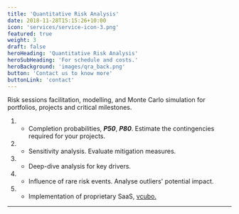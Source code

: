 ```yaml
---
title: 'Quantitative Risk Analysis'
date: 2018-11-28T15:15:26+10:00
icon: 'services/service-icon-3.png'
featured: true
weight: 3
draft: false
heroHeading: 'Quantitative Risk Analysis'
heroSubHeading: 'For schedule and costs.'
heroBackground: 'images/qra_back.png'
button: 'Contact us to know more'
buttonLink: 'contact'
---
```


Risk sessions facilitation, modelling, and Monte Carlo simulation for portfolios, projects and critical milestones.
1. - Completion probabilities, _**P50**_, _**P80**_.
    Estimate the contingencies required for your projects.
2. - Sensitivity analysis. Evaluate mitigation measures.
3. - Deep-dive analysis for key drivers.
4. - Influence of rare risk events. Analyse outliers' potential impact.
5. - Implementation of proprietary SaaS, [vcubo.](https://vcubo.co/demo2)
***
